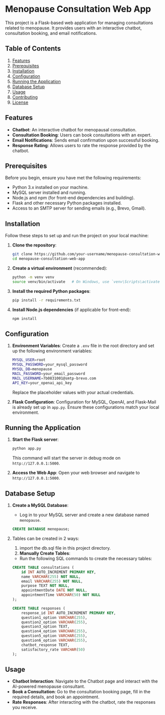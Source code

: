 # Menopause Consultation Web App

This project is a Flask-based web application for managing consultations related to menopause. It provides users with an interactive chatbot, consultation booking, and email notifications.

## Table of Contents

1. [Features](#features)
2. [Prerequisites](#prerequisites)
3. [Installation](#installation)
4. [Configuration](#configuration)
5. [Running the Application](#running-the-application)
6. [Database Setup](#database-setup)
7. [Usage](#usage)
8. [Contributing](#contributing)
9. [License](#license)

## Features

- **Chatbot**: An interactive chatbot for menopausal consultation.
- **Consultation Booking**: Users can book consultations with an expert.
- **Email Notifications**: Sends email confirmation upon successful booking.
- **Response Rating**: Allows users to rate the response provided by the chatbot.

## Prerequisites

Before you begin, ensure you have met the following requirements:

- Python 3.x installed on your machine.
- MySQL server installed and running.
- Node.js and npm (for front-end dependencies and building).
- Flask and other necessary Python packages installed.
- Access to an SMTP server for sending emails (e.g., Brevo, Gmail).

## Installation

Follow these steps to set up and run the project on your local machine:

1. **Clone the repository**:
    ```bash
    git clone https://github.com/your-username/menopause-consultation-web-app.git
    cd menopause-consultation-web-app
    ```

2. **Create a virtual environment** (recommended):
    ```bash
    python -m venv venv
    source venv/bin/activate   # On Windows, use `venv\Scripts\activate`
    ```

3. **Install the required Python packages**:
    ```bash
    pip install -r requirements.txt
    ```

4. **Install Node.js dependencies** (if applicable for front-end):
    ```bash
    npm install
    ```

## Configuration

1. **Environment Variables**: Create a `.env` file in the root directory and set up the following environment variables:

    ```bash
    MYSQL_USER=root
    MYSQL_PASSWORD=your_mysql_password
    MYSQL_DB=menopause
    MAIL_PASSWORD=your_email_password
    MAIL_USERNAME=7b0831001@smtp-brevo.com
    API_KEY=your_openai_api_key
    ```

    Replace the placeholder values with your actual credentials.

2. **Flask Configuration**: Configuration for MySQL, OpenAI, and Flask-Mail is already set up in `app.py`. Ensure these configurations match your local environment.

## Running the Application

1. **Start the Flask server**:
    ```bash
    python app.py
    ```

    This command will start the server in debug mode on `http://127.0.0.1:5000`.

2. **Access the Web App**:
    Open your web browser and navigate to `http://127.0.0.1:5000`.

## Database Setup

1. **Create a MySQL Database**:
    - Log in to your MySQL server and create a new database named `menopause`.

    ```sql
    CREATE DATABASE menopause;
    ```

2. Tables can be created in 2 ways:
    1. import the db.sql file in this project directory.
    2. **Manually Create Tables**:
    - Run the following SQL commands to create the necessary tables:

    ```sql
    CREATE TABLE consultations (
        id INT AUTO_INCREMENT PRIMARY KEY,
        name VARCHAR(255) NOT NULL,
        email VARCHAR(255) NOT NULL,
        purpose TEXT NOT NULL,
        appointmentDate DATE NOT NULL,
        appointmentTime VARCHAR(50) NOT NULL
    );

    CREATE TABLE responses (
        response_id INT AUTO_INCREMENT PRIMARY KEY,
        question1_option VARCHAR(255),
        question2_option VARCHAR(255),
        question3_option TEXT,
        question4_option VARCHAR(255),
        question5_option VARCHAR(255),
        question6_option VARCHAR(255),
        chatbot_response TEXT,
        satisfactory_rate VARCHAR(50)
    );
    ```

## Usage

- **Chatbot Interaction**: Navigate to the Chatbot page and interact with the AI-powered menopause consultant.
- **Book a Consultation**: Go to the consultation booking page, fill in the required details, and book an appointment.
- **Rate Responses**: After interacting with the chatbot, rate the responses you receive.



